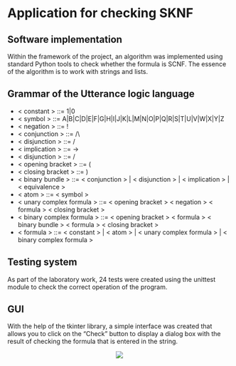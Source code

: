 # Application for checking SKNF

## Software implementation
Within the framework of the project, an algorithm was implemented using standard Python tools to check whether the formula is SCNF. The essence of the algorithm 
is to work with strings and lists.
## Grammar of the Utterance logic language
* < constant > ::= 1|0 
* < symbol > ::= A|B|C|D|E|F|G|H|I|J|K|L|M|N|O|P|Q|R|S|T|U|V|W|X|Y|Z
* < negation > ::= !
* < conjunction > ::= /\
* < disjunction > ::= \/
* < implication > ::= ->
* < disjunction > ::= \/
* < opening bracket > ::= (
* < closing bracket > ::= )
* < binary bundle > ::= < conjunction > | < disjunction > | < implication > | < equivalence >
* < atom > ::= < symbol >
* < unary complex formula > ::= < opening bracket > < negation > < formula > < closing bracket >
* < binary complex formula > ::= < opening bracket > < formula > < binary bundle > < formula > < closing bracket >
* < formula > ::= < constant > | < atom > | < unary complex formula > | < binary complex formula >

## Testing system
As part of the laboratory work, 24 tests were created using the unittest module to check the correct operation of the program.
## GUI
With the help of the tkinter library, a simple interface was created that allows you to click on the “Check” button to display a dialog box with the result of 
checking the formula that is entered in the string.

<p align="center">
  <img src="https://user-images.githubusercontent.com/65425021/121744773-10fd1680-cb0c-11eb-97e1-16e0d964aace.png" />
</p>
